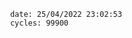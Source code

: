 

                date: 25/04/2022 23:02:53
                cycles: 99900

                         
